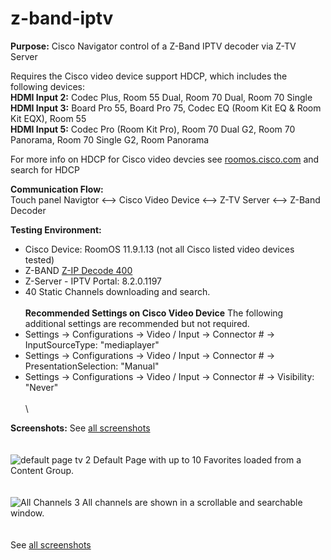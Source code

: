 # z-band-iptv
**Purpose:** Cisco Navigator control of a Z-Band IPTV decoder via Z-TV Server

Requires the Cisco video device support HDCP, which includes the following devices:  \
**HDMI Input 2:** Codec Plus, Room 55 Dual, Room 70 Dual, Room 70 Single \
**HDMI Input 3:** Board Pro 55, Board Pro 75, Codec EQ (Room Kit EQ & Room Kit EQX), Room 55 \
**HDMI Input 5:** Codec Pro (Room Kit Pro), Room 70 Dual G2, Room 70 Panorama, Room 70 Single G2, Room Panorama 

For more info on HDCP for Cisco video devcies see [roomos.cisco.com](https://roomos.cisco.com/xapi/search?domain=Video&search=hdcp) and search for HDCP

**Communication Flow:** \
Touch panel Navigtor <--> Cisco Video Device <--> Z-TV Server <--> Z-Band Decoder

**Testing Environment:**
- Cisco Device: RoomOS 11.9.1.13 (not all Cisco listed video devices tested) 
- Z-BAND [Z-IP Decode 400](https://www.z-band.com/products/z-ip-systems/z-ip-decode/z-ip-decode-400) 
- Z-Server - IPTV Portal: 8.2.0.1197  
- 40 Static Channels downloading and search.
\
\
**Recommended Settings on Cisco Video Device**
The following additional settings are recommended but not required.
- Settings -> Configurations -> Video / Input -> Connector # -> InputSourceType: "mediaplayer"
- Settings -> Configurations -> Video / Input -> Connector # -> PresentationSelection: "Manual"
- Settings -> Configurations -> Video / Input -> Connector # -> Visibility: "Never"
\
\
\

**Screenshots:** 
See [all screenshots](https://github.com/vtjoeh/z-band-iptv/tree/main/screenshots)
\
\
\
![default page tv 2](https://github.com/vtjoeh/z-band-iptv/assets/16569532/9cc80ecb-af04-4d36-8e10-690f738d2d8b)
Default Page with up to 10 Favorites loaded from a Content Group. 
\
\
\
![All Channels 3](https://github.com/vtjoeh/z-band-iptv/assets/16569532/3d7a985f-5a8f-4a56-9bcc-5088d52b975a)
All channels are shown in a scrollable and searchable window. 
\
\
\
See [all screenshots](https://github.com/vtjoeh/z-band-iptv/tree/main/screenshots)

